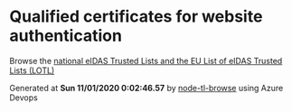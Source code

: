 # Qualified certificates for website authentication 
 Browse the [national eIDAS Trusted Lists and the EU List of eIDAS Trusted Lists (LOTL)](https://webgate.ec.europa.eu/tl-browser/#/) 
 
 
Generated at **Sun 11/01/2020  0:02:46.57** by [node-tl-browse](https://github.com/ymedlop/node-tl-browser) using Azure Devops 
